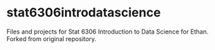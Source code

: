 # stat6306introdatascience
Files and projects for Stat 6306 Introduction to Data Science for Ethan. 
Forked from original repository.
